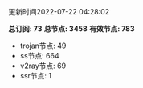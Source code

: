 更新时间2022-07-22 04:28:02

**总订阅: 73**
**总节点: 3458**
**有效节点: 783**
- trojan节点: 49
- ss节点: 664
- v2ray节点: 69
- ssr节点: 1
